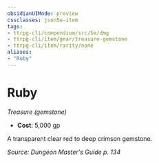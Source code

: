 ```yaml
---
obsidianUIMode: preview
cssclasses: json5e-item
tags:
- ttrpg-cli/compendium/src/5e/dmg
- ttrpg-cli/item/gear/treasure-gemstone
- ttrpg-cli/item/rarity/none
aliases: 
- "Ruby"
---
```

# Ruby
*Treasure (gemstone)*  


- **Cost**: 5,000 gp

A transparent clear red to deep crimson gemstone.

*Source: Dungeon Master's Guide p. 134*